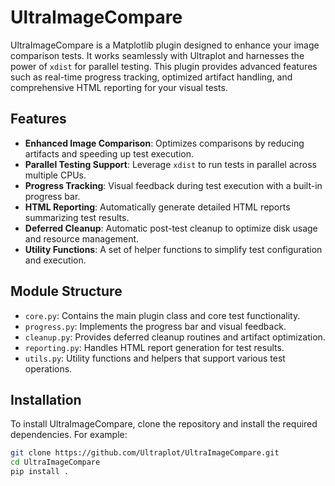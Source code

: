 # UltraImageCompare

UltraImageCompare is a Matplotlib plugin designed to enhance your image comparison tests. It works seamlessly with Ultraplot and harnesses the power of `xdist` for parallel testing. This plugin provides advanced features such as real-time progress tracking, optimized artifact handling, and comprehensive HTML reporting for your visual tests.

## Features

- **Enhanced Image Comparison**: Optimizes comparisons by reducing artifacts and speeding up test execution.
- **Parallel Testing Support**: Leverage `xdist` to run tests in parallel across multiple CPUs.
- **Progress Tracking**: Visual feedback during test execution with a built-in progress bar.
- **HTML Reporting**: Automatically generate detailed HTML reports summarizing test results.
- **Deferred Cleanup**: Automatic post-test cleanup to optimize disk usage and resource management.
- **Utility Functions**: A set of helper functions to simplify test configuration and execution.

## Module Structure

- `core.py`: Contains the main plugin class and core test functionality.
- `progress.py`: Implements the progress bar and visual feedback.
- `cleanup.py`: Provides deferred cleanup routines and artifact optimization.
- `reporting.py`: Handles HTML report generation for test results.
- `utils.py`: Utility functions and helpers that support various test operations.

## Installation

To install UltraImageCompare, clone the repository and install the required dependencies. For example:

```bash
git clone https://github.com/Ultraplot/UltraImageCompare.git
cd UltraImageCompare
pip install .
```
